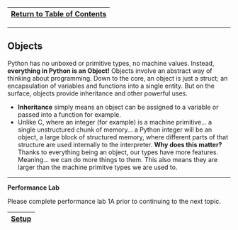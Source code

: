 |[Return to Table of Contents](/00-Table-of-Contents.md)|
|---|

---

## Objects

Python has no unboxed or primitive types, no machine values. Instead, **everything in Python is an Object!** Objects involve an abstract way of thinking about programming. Down to the core, an object is just a struct; an encapsulation of variables and functions into a single entity. But on the surface, objects provide inheritance and other powerful uses.

* **Inheritance** simply means an object can be assigned to a variable or passed into a function for example. 
* Unlike C, where an integer \(for example\) is a machine primitive… a single unstructured chunk of memory… a Python integer will be an object, a large block of structured memory, where different parts of that structure are used internally to the interpreter. **Why does this matter?** Thanks to everything being an object, our types have more features. Meaning... we can do more things to them. This also means they are larger than the machine primitve types we are used to. 

---

**Performance Lab**

Please complete performance lab 1A prior to continuing to the next topic.

|[Setup](/01_python_features/lab1a.md)|
|---|
